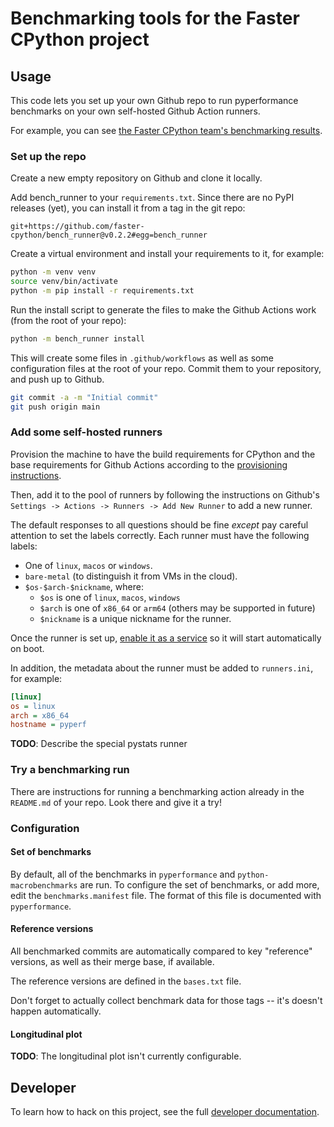# Benchmarking tools for the Faster CPython project

## Usage

This code lets you set up your own Github repo to run pyperformance benchmarks on your own self-hosted Github Action runners.

For example, you can see [the Faster CPython team's benchmarking results](https://github.com/faster-cpython/benchmarking-public).

### Set up the repo

Create a new empty repository on Github and clone it locally.

Add bench_runner to your `requirements.txt`.  Since there are no PyPI releases (yet), you can install it from a tag in the git repo:

```text
git+https://github.com/faster-cpython/bench_runner@v0.2.2#egg=bench_runner
```

Create a virtual environment and install your requirements to it, for example:

```bash session
python -m venv venv
source venv/bin/activate
python -m pip install -r requirements.txt
```

Run the install script to generate the files to make the Github Actions work (from the root of your repo):

```bash session
python -m bench_runner install
```

This will create some files in `.github/workflows` as well as some configuration files at the root of your repo.
Commit them to your repository, and push up to Github.

```bash session
git commit -a -m "Initial commit"
git push origin main
```

### Add some self-hosted runners

Provision the machine to have the build requirements for CPython and the base
requirements for Github Actions according to the [provisioning
instructions](PROVISIONING.md).

Then, add it to the pool of runners by following the instructions on Github's
`Settings -> Actions -> Runners -> Add New Runner` to add a new runner.

The default responses to all questions should be fine *except* pay careful attention to set the labels correctly.
Each runner must have the following labels:

- One of `linux`, `macos` or `windows`.
- `bare-metal` (to distinguish it from VMs in the cloud).
- `$os-$arch-$nickname`, where:
  - `$os` is one of `linux`, `macos`, `windows`
  - `$arch` is one of `x86_64` or `arm64` (others may be supported in future)
  - `$nickname` is a unique nickname for the runner.

Once the runner is set up, [enable it as a
service](https://docs.github.com/en/actions/hosting-your-own-runners/managing-self-hosted-runners/configuring-the-self-hosted-runner-application-as-a-service)
so it will start automatically on boot.

In addition, the metadata about the runner must be added to `runners.ini`, for example:

```ini
[linux]
os = linux
arch = x86_64
hostname = pyperf
```

**TODO**: Describe the special pystats runner

### Try a benchmarking run

There are instructions for running a benchmarking action already in the `README.md` of your repo.
Look there and give it a try!

### Configuration

#### Set of benchmarks

By default, all of the benchmarks in `pyperformance` and `python-macrobenchmarks` are run.  To configure the set of benchmarks, or add more, edit the `benchmarks.manifest` file.
The format of this file is documented with `pyperformance`.

#### Reference versions

All benchmarked commits are automatically compared to key "reference" versions, as well as their merge base, if available.

The reference versions are defined in the `bases.txt` file.

Don't forget to actually collect benchmark data for those tags -- it's doesn't happen automatically.

#### Longitudinal plot

**TODO**: The longitudinal plot isn't currently configurable.

## Developer

To learn how to hack on this project, see the full [developer documentation](DEVELOPER.md).
